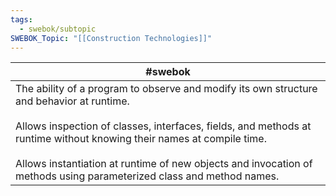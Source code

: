 ```yaml
---
tags:
  - swebok/subtopic
SWEBOK_Topic: "[[Construction Technologies]]"
---
```


| #swebok                                                                                                                                                                                                                                                                                                                                            |
| -------------------------------------------------------------------------------------------------------------------------------------------------------------------------------------------------------------------------------------------------------------------------------------------------------------------------------------------------- |
| The ability of a program to observe and modify its own structure and behavior at runtime.<br><br>Allows inspection of classes, interfaces, fields, and methods at runtime without knowing their names at compile time.<br><br>Allows instantiation at runtime of new objects and invocation of methods using parameterized class and method names. |

